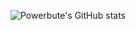 ![Powerbute's GitHub stats](https://github-readme-stats.vercel.app/api?username=paisendevmc&show_icons=true&theme=merko)

